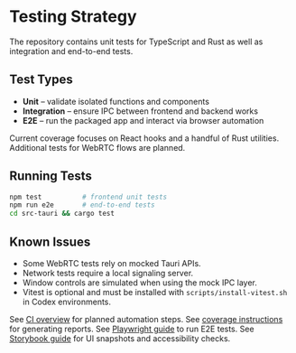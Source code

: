 # Testing Strategy

The repository contains unit tests for TypeScript and Rust as well as integration and end-to-end tests.

## Test Types

- **Unit** – validate isolated functions and components
- **Integration** – ensure IPC between frontend and backend works
- **E2E** – run the packaged app and interact via browser automation

Current coverage focuses on React hooks and a handful of Rust utilities. Additional tests for WebRTC flows are planned.

## Running Tests
```bash
npm test          # frontend unit tests
npm run e2e       # end-to-end tests
cd src-tauri && cargo test
```

## Known Issues
- Some WebRTC tests rely on mocked Tauri APIs.
- Network tests require a local signaling server.
- Window controls are simulated when using the mock IPC layer.
- Vitest is optional and must be installed with `scripts/install-vitest.sh` in Codex environments.

See [CI overview](./ci-overview.md) for planned automation steps.
See [coverage instructions](./coverage.md) for generating reports.
See [Playwright guide](./playwright.md) to run E2E tests.
See [Storybook guide](./storybook.md) for UI snapshots and accessibility checks.
